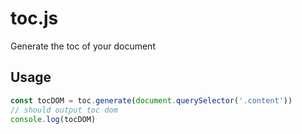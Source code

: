 # toc.js

Generate the toc of your document

## Usage

```js
const tocDOM = toc.generate(document.querySelector('.content'))
// should output toc dom
console.log(tocDOM)
```
